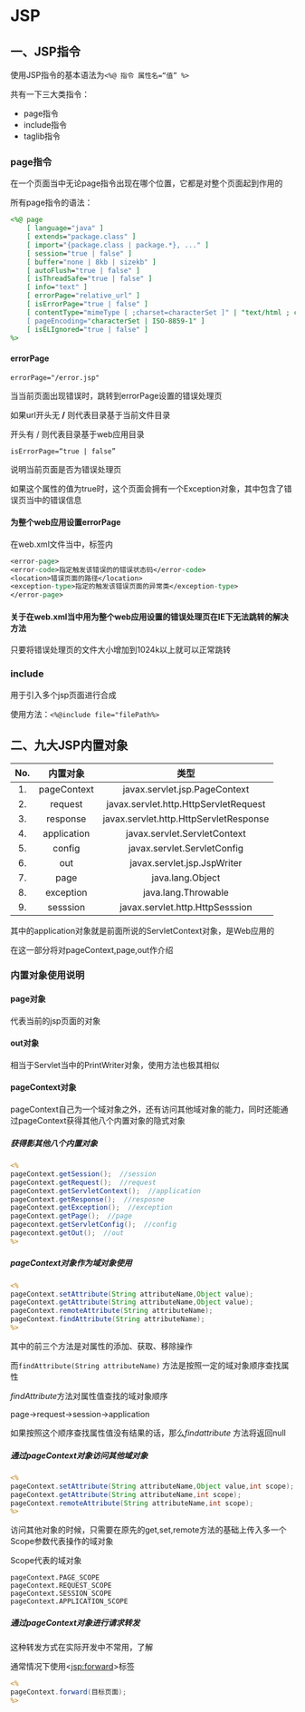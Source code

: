 # JSP

## 一、JSP指令

使用JSP指令的基本语法为`<%@ 指令 属性名=“值” %>` 



共有一下三大类指令：

* page指令
* include指令
* taglib指令

### page指令

在一个页面当中无论page指令出现在哪个位置，它都是对整个页面起到作用的

所有page指令的语法：

```jsp
<%@ page 
    [ language="java" ] 
    [ extends="package.class" ] 
    [ import="{package.class | package.*}, ..." ] 
    [ session="true | false" ] 
    [ buffer="none | 8kb | sizekb" ] 
    [ autoFlush="true | false" ] 
    [ isThreadSafe="true | false" ] 
    [ info="text" ] 
    [ errorPage="relative_url" ] 
    [ isErrorPage="true | false" ] 
    [ contentType="mimeType [ ;charset=characterSet ]" | "text/html ; charset=ISO-8859-1" ] 
    [ pageEncoding="characterSet | ISO-8859-1" ] 
    [ isELIgnored="true | false" ] 
%>
```

#### errorPage

`errorPage="/error.jsp"`

当当前页面出现错误时，跳转到errorPage设置的错误处理页

如果url开头无  **/**  则代表目录基于当前文件目录

开头有  /  则代表目录基于web应用目录



`isErrorPage=“true | false”` 

说明当前页面是否为错误处理页

如果这个属性的值为true时，这个页面会拥有一个Exception对象，其中包含了错误页当中的错误信息

#### 为整个web应用设置errorPage

在web.xml文件当中，<web-app>标签内

  ```jsp
<error-page>
  <error-code>指定触发该错误的的错误状态码</error-code>
  <location>错误页面的路径</location>
  <exception-type>指定的触发该错误页面的异常类</exception-type>
 </error-page>
  ```

#### 关于在web.xml当中用<error-page>为整个web应用设置的错误处理页在IE下无法跳转的解决方法

只要将错误处理页的文件大小增加到1024k以上就可以正常跳转

### include

用于引入多个jsp页面进行合成

使用方法：`<%@include file="filePath%>`

## 二、九大JSP内置对象

| No.  |  内置对象   |                  类型                  |
| :--: | :---------: | :------------------------------------: |
|  1.  | pageContext |     javax.servlet.jsp.PageContext      |
|  2.  |   request   | javax.servlet.http.HttpServletRequest  |
|  3.  |  response   | javax.servlet.http.HttpServletResponse |
|  4.  | application |      javax.servlet.ServletContext      |
|  5.  |   config    |      javax.servlet.ServletConfig       |
|  6.  |     out     |      javax.servlet.jsp.JspWriter       |
|  7.  |    page     |            java.lang.Object            |
|  8.  |  exception  |          java.lang.Throwable           |
|  9.  |  sesssion   |    javax.servlet.http.HttpSesssion     |

其中的application对象就是前面所说的ServletContext对象，是Web应用的

在这一部分将对pageContext,page,out作介绍

### 内置对象使用说明

#### page对象

代表当前的jsp页面的对象

#### out对象

相当于Servlet当中的PrintWriter对象，使用方法也极其相似

#### pageContext对象

pageContext自己为一个域对象之外，还有访问其他域对象的能力，同时还能通过pageContext获得其他八个内置对象的隐式对象

##### 获得影其他八个内置对象

```jsp
<%
pageContext.getSession();  //session
pageContext.getRequest();  //request
pageContext.getServletContext();  //application
pageContext.getResponse();  //resposne
pageContext.getException();  //exception
pageContext.getPage();  //page
pagecontext.getServletConfig();  //config
pagecontext.getOut();  //out
%>
```

##### pageContext对象作为域对象使用

```jsp
<%
pageContext.setAttribute(String attributeName,Object value);
pageContext.getAttribute(String attributeName,Object value);
pageContext.remoteAttribute(String attributeName);
pageContext.findAttribute(String attributeName);
%>
```

其中的前三个方法是对属性的添加、获取、移除操作

而`findAttribute(String attributeName)` 方法是按照一定的域对象顺序查找属性

*findAttribute*方法对属性值查找的域对象顺序

page->request->session->application

如果按照这个顺序查找属性值没有结果的话，那么*findattribute* 方法将返回null

##### 通过pageContext对象访问其他域对象

```jsp
<%
pageContext.setAttribute(String attributeName,Object value,int scope);
pageContext.getAttribute(String attributeName,int scope);
pageContext.remoteAttribute(String attributeName,int scope);
%>
```

访问其他对象的时候，只需要在原先的get,set,remote方法的基础上传入多一个Scope参数代表操作的域对象

Scope代表的域对象

```
pageContext.PAGE_SCOPE
pageContext.REQUEST_SCOPE
pageContext.SESSION_SCOPE
pageContext.APPLICATION_SCOPE
```

##### 通过pageContext对象进行请求转发

这种转发方式在实际开发中不常用，了解

通常情况下使用<<jsp:forward>>标签

```jsp
<%
pageContext.forward(目标页面);
%>
```


